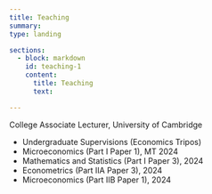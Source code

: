 ```yaml
---
title: Teaching 
summary: 
type: landing

sections:
  - block: markdown
    id: teaching-1
    content:  
      title: Teaching
      text: 

---
```


College Associate Lecturer, University of Cambridge
* Undergraduate Supervisions (Economics Tripos)
* Microeconomics (Part I Paper 1), MT 2024
* Mathematics and Statistics (Part I Paper 3), 2024
* Econometrics (Part IIA Paper 3), 2024
* Microeconomics (Part IIB Paper 1), 2024
